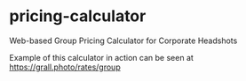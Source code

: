 # pricing-calculator
Web-based Group Pricing Calculator for Corporate Headshots

Example of this calculator in action can be seen at https://grall.photo/rates/group
